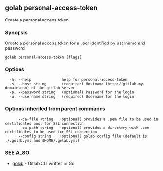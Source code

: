 ## golab personal-access-token

Create a personal access token

### Synopsis


Create a personal access token for a user identified by username and password

```
golab personal-access-token [flags]
```

### Options

```
  -h, --help              help for personal-access-token
  -s, --host string       (required) Hostname (http://gitlab.my-domain.com) of the gitlab server
  -p, --password string   (optional) Password for the login
  -u, --username string   (required) Username for the login
```

### Options inherited from parent commands

```
      --ca-file string   (optional) provides a .pem file to be used in certificates pool for SSL connection
      --ca-path string   (optional) provides a directory with .pem certificates to be used for SSL connection
      --config string    (optional) golab config file (default is ./.golab.yml and $HOME/.golab.yml)
```

### SEE ALSO
* [golab](golab.md)	 - Gitlab CLI written in Go

